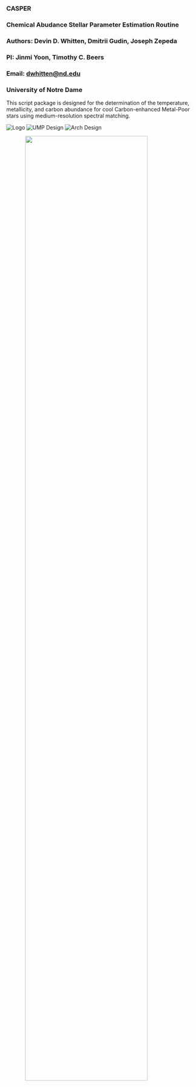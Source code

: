 ### CASPER
### Chemical Abudance Stellar Parameter Estimation Routine
### Authors: Devin D. Whitten, Dmitrii Gudin, Joseph Zepeda
### PI: Jinmi Yoon, Timothy C. Beers
### Email: dwhitten@nd.edu
### University of Notre Dame

This script package is designed for the determination of the temperature, metallicity, and carbon abundance for cool Carbon-enhanced Metal-Poor stars using medium-resolution spectral matching.

![Logo](https://github.com/DevinWhitten/CCSLab/blob/master/images/CCSLab_Logo.png)
![UMP Design](https://github.com/DevinWhitten/CCSLab/blob/master/images/UMP_Methodology_v3.png)
![Arch Design](https://github.com/DevinWhitten/CCSLab/blob/master/images/arch_dir_schem.png)

<img src="https://github.com/DevinWhitten/CCSLab/blob/master/images/continuum_animation.gif" width="80%"
style="display:block;margin: 0 auto;">
